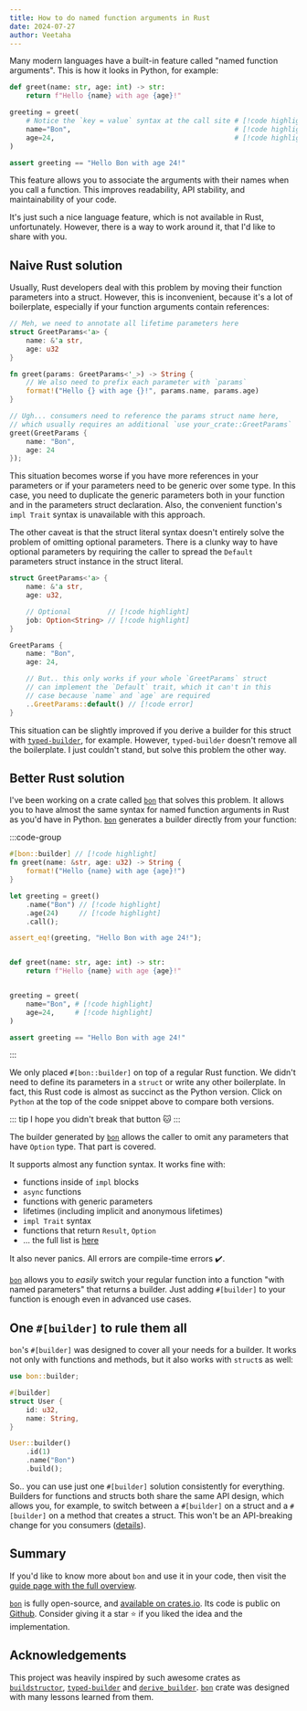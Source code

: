 ```yaml
---
title: How to do named function arguments in Rust
date: 2024-07-27
author: Veetaha
---
```


Many modern languages have a built-in feature called "named function arguments". This is how it looks in Python, for example:

```py
def greet(name: str, age: int) -> str:
    return f"Hello {name} with age {age}!"

greeting = greet(
    # Notice the `key = value` syntax at the call site # [!code highlight]
    name="Bon",                                        # [!code highlight]
    age=24,                                            # [!code highlight]
)

assert greeting == "Hello Bon with age 24!"
```

This feature allows you to associate the arguments with their names when you call a function. This improves readability, API stability, and maintainability of your code.

It's just such a nice language feature, which is not available in Rust, unfortunately. However, there is a way to work around it, that I'd like to share with you.

## Naive Rust solution

Usually, Rust developers deal with this problem by moving their function parameters into a struct. However, this is inconvenient, because it's a lot of boilerplate, especially if your function arguments contain references:

```rust
// Meh, we need to annotate all lifetime parameters here
struct GreetParams<'a> {
    name: &'a str,
    age: u32
}

fn greet(params: GreetParams<'_>) -> String {
    // We also need to prefix each parameter with `params`
    format!("Hello {} with age {}!", params.name, params.age)
}

// Ugh... consumers need to reference the params struct name here,
// which usually requires an additional `use your_crate::GreetParams`
greet(GreetParams {
    name: "Bon",
    age: 24
});
```

This situation becomes worse if you have more references in your parameters or if your parameters need to be generic over some type. In this case, you need to duplicate the generic parameters both in your function and in the parameters struct declaration. Also, the convenient function's `impl Trait` syntax is unavailable with this approach.

The other caveat is that the struct literal syntax doesn't entirely solve the problem of omitting optional parameters. There is a clunky way to have optional parameters by requiring the caller to spread the `Default` parameters struct instance in the struct literal.

```rust ignore compile_error
struct GreetParams<'a> {
    name: &'a str,
    age: u32,

    // Optional         // [!code highlight]
    job: Option<String> // [!code highlight]
}

GreetParams {
    name: "Bon",
    age: 24,

    // But.. this only works if your whole `GreetParams` struct
    // can implement the `Default` trait, which it can't in this
    // case because `name` and `age` are required
    ..GreetParams::default() // [!code error]
}
```

This situation can be slightly improved if you derive a builder for this struct with [`typed-builder`](https://docs.rs/typed-builder/latest/typed_builder/), for example. However, `typed-builder` doesn't remove all the boilerplate. I just couldn't stand, but solve this problem the other way.

## Better Rust solution

I've been working on a crate called [`bon`] that solves this problem. It allows you to have almost the same syntax for named function arguments in Rust as you'd have in Python. [`bon`] generates a builder directly from your function:

:::code-group

```rust [Rust]
#[bon::builder] // [!code highlight]
fn greet(name: &str, age: u32) -> String {
    format!("Hello {name} with age {age}!")
}

let greeting = greet()
    .name("Bon") // [!code highlight]
    .age(24)     // [!code highlight]
    .call();

assert_eq!(greeting, "Hello Bon with age 24!");
```

```py [Python]

def greet(name: str, age: int) -> str:
    return f"Hello {name} with age {age}!"


greeting = greet(
    name="Bon", # [!code highlight]
    age=24,     # [!code highlight]
)

assert greeting == "Hello Bon with age 24!"
```
:::

We only placed `#[bon::builder]` on top of a regular Rust function. We didn't need to define its parameters in a `struct` or write any other boilerplate. In fact, this Rust code is almost as succinct as the Python version. Click on `Python` at the top of the code snippet above to compare both versions.

::: tip I hope you didn't break that button 🐱
:::

The builder generated by [`bon`] allows the caller to omit any parameters that have `Option` type. That part is covered.

It supports almost any function syntax. It works fine with:

- functions inside of `impl` blocks
- `async` functions
- functions with generic parameters
- lifetimes (including implicit and anonymous lifetimes)
- `impl Trait` syntax
- functions that return `Result`, `Option`
- ... the full list is [here](../docs/guide/overview#supported-syntax-for-functions)

It also never panics. All errors are compile-time errors ✔️.

[`bon`] allows you to *easily* switch your regular function into a function "with named parameters" that returns a builder. Just adding `#[builder]` to your function is enough even in advanced use cases.

## One `#[builder]` to rule them all

`bon`'s `#[builder]` was designed to cover all your needs for a builder. It works not only with functions and methods, but it also works with `struct`s as well:

```rust
use bon::builder;

#[builder]
struct User {
    id: u32,
    name: String,
}

User::builder()
    .id(1)
    .name("Bon")
    .build();
```

So.. you can use just one `#[builder]` solution consistently for everything. Builders for functions and structs both share the same API design, which allows you, for example, to switch between a `#[builder]` on a struct and a `#[builder]` on a method that creates a struct. This won't be an API-breaking change for you consumers ([details](../docs/guide/compatibility#moving-builder-from-the-struct-to-the-new-method)).


## Summary

If you'd like to know more about `bon` and use it in your code, then visit the [guide page with the full overview](../docs/guide/overview).

[`bon`] is fully open-source, and [available on crates.io](https://crates.io/crates/bon). Its code is public on [Github](https://github.com/elastio/bon). Consider giving it a star ⭐ if you liked the idea and the implementation.


## Acknowledgements

This project was heavily inspired by such awesome crates as [`buildstructor`](https://docs.rs/buildstructor), [`typed-builder`](https://docs.rs/typed-builder) and [`derive_builder`](https://docs.rs/derive_builder). [`bon`] crate was designed with many lessons learned from them.


[`bon`]: ../docs/guide/overview
